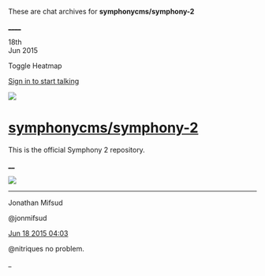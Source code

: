 These are chat archives for **symphonycms/symphony-2**

[__](/symphonycms/symphony-2/archives/2015/06/19)[__](/symphonycms/symphony-2/archives/2015/06/17)

18th  
Jun 2015

Toggle Heatmap

[Sign in to start talking](/login?action=login&button=archive-login)

![](https://avatars-02.gitter.im/group/iv/3/57542c45c43b8c601977197e?s=48)

#  [symphonycms/symphony-2](/symphonycms/symphony-2)

This is the official Symphony 2 repository.

[ __](/orgs/symphonycms/rooms "More symphonycms rooms")

![](https://avatars1.githubusercontent.com/u/859775?v=3&s=30)

____

Jonathan Mifsud

@jonmifsud

[Jun 18 2015
04:03](https://gitter.im/symphonycms/symphony-2?at=558242fcdeac73ee5b858efc)

@nitriques no problem.

_

